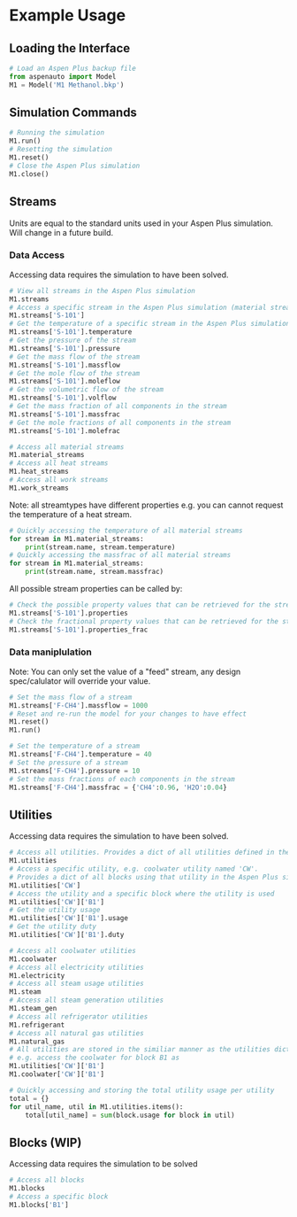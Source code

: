 
# Example Usage

## Loading the Interface
```python
# Load an Aspen Plus backup file
from aspenauto import Model
M1 = Model('M1 Methanol.bkp')
```

## Simulation Commands
```python
# Running the simulation
M1.run()
# Resetting the simulation
M1.reset()
# Close the Aspen Plus simulation
M1.close()
```


## Streams 
Units are equal to the standard units used in your Aspen Plus simulation.
Will change in a future build.
### Data Access
Accessing data requires the simulation to have been solved.
```python
# View all streams in the Aspen Plus simulation
M1.streams
# Access a specific stream in the Aspen Plus simulation (material stream).
M1.streams['S-101']
# Get the temperature of a specific stream in the Aspen Plus simulation
M1.streams['S-101'].temperature
# Get the pressure of the stream
M1.streams['S-101'].pressure
# Get the mass flow of the stream
M1.streams['S-101'].massflow
# Get the mole flow of the stream
M1.streams['S-101'].moleflow
# Get the volumetric flow of the stream
M1.streams['S-101'].volflow
# Get the mass fraction of all components in the stream
M1.streams['S-101'].massfrac
# Get the mole fractions of all components in the stream
M1.streams['S-101'].molefrac

# Access all material streams
M1.material_streams
# Access all heat streams
M1.heat_streams
# Access all work streams
M1.work_streams
```
Note: all streamtypes have different properties e.g. you can cannot request the temperature of a heat stream.
```python
# Quickly accessing the temperature of all material streams
for stream in M1.material_streams:
    print(stream.name, stream.temperature)
# Quickly accessing the massfrac of all material streams
for stream in M1.material_streams:
    print(stream.name, stream.massfrac)
```
All possible stream properties can be called by:
```python
# Check the possible property values that can be retrieved for the stream. e.g. temperature
M1.streams['S-101'].properties
# Check the fractional property values that can be retrieved for the stream. e.g. massfrac
M1.streams['S-101'].properties_frac
```
### Data maniplulation
Note: 
You can only set the value of a "feed" stream, any design spec/calulator will override your value.

```python
# Set the mass flow of a stream
M1.streams['F-CH4'].massflow = 1000
# Reset and re-run the model for your changes to have effect
M1.reset()
M1.run()

# Set the temperature of a stream
M1.streams['F-CH4'].temperature = 40
# Set the pressure of a stream
M1.streams['F-CH4'].pressure = 10
# Set the mass fractions of each components in the stream
M1.streams['F-CH4'].massfrac = {'CH4':0.96, 'H2O':0.04}
```


## Utilities
Accessing data requires the simulation to have been solved.
```python
# Access all utilities. Provides a dict of all utilities defined in the Aspen Plus simulation
M1.utilities
# Access a specific utility, e.g. coolwater utility named 'CW'. 
# Provides a dict of all blocks using that utility in the Aspen Plus simulation.
M1.utilities['CW'] 
# Access the utility and a specific block where the utility is used
M1.utilities['CW']['B1']
# Get the utility usage
M1.utilities['CW']['B1'].usage
# Get the utility duty
M1.utilities['CW']['B1'].duty

# Access all coolwater utilities
M1.coolwater
# Access all electricity utilities
M1.electricity
# Access all steam usage utilities
M1.steam
# Access all steam generation utilities
M1.steam_gen
# Access all refrigerator utilities
M1.refrigerant 
# Access all natural gas utilities
M1.natural_gas
# All utilities are stored in the similiar manner as the utilities dict.
# e.g. access the coolwater for block B1 as
M1.utilities['CW']['B1']
M1.coolwater['CW']['B1']

# Quickly accessing and storing the total utility usage per utility
total = {}
for util_name, util in M1.utilities.items():
    total[util_name] = sum(block.usage for block in util)
```


## Blocks (WIP)
Accessing data requires the simulation to be solved
```python
# Access all blocks
M1.blocks
# Access a specific block
M1.blocks['B1']

